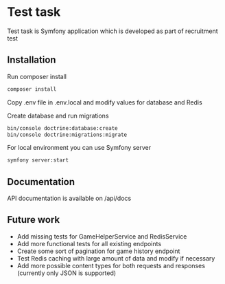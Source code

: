 # Test task

Test task is Symfony application which is developed as part of recruitment test

## Installation

Run composer install

```bash
composer install
```

Copy .env file in .env.local and modify values for database and Redis

Create database and run migrations

 ```bash
bin/console doctrine:database:create
bin/console doctrine:migrations:migrate
```

For local environment you can use Symfony server 
 ```bash
symfony server:start
```

## Documentation

API documentation is available on /api/docs

## Future work
* Add missing tests for GameHelperService and RedisService
* Add more functional tests for all existing endpoints
* Create some sort of pagination for game history endpoint 
* Test Redis caching with large amount of data and modify if necessary
* Add more possible content types for both requests and responses (currently only JSON is supported)
